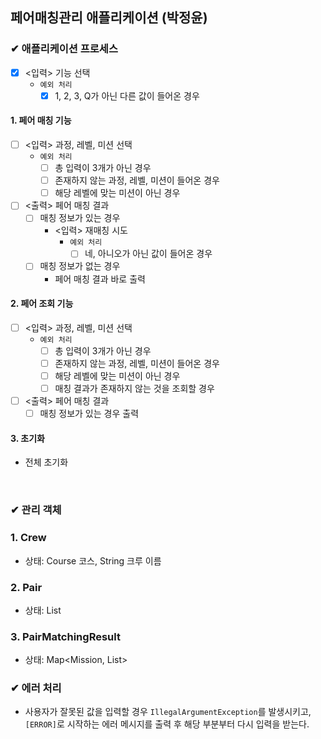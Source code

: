 ## 페어매칭관리 애플리케이션 (박정윤)

### ✔ 애플리케이션 프로세스

- [x] <입력> 기능 선택
    - `예외 처리`
        - [x] 1, 2, 3, Q가 아닌 다른 값이 들어온 경우

#### 1. 페어 매칭 기능

- [ ] <입력> 과정, 레벨, 미션 선택
    - `예외 처리`
        - [ ] 총 입력이 3개가 아닌 경우
        - [ ] 존재하지 않는 과정, 레벨, 미션이 들어온 경우
        - [ ] 해당 레벨에 맞는 미션이 아닌 경우
- [ ] <출력> 페어 매칭 결과
    - [ ] 매칭 정보가 있는 경우
        - <입력> 재매칭 시도
            - `예외 처리`
                - [ ] 네, 아니오가 아닌 값이 들어온 경우
    - [ ] 매칭 정보가 없는 경우
        - 페어 매칭 결과 바로 출력

#### 2. 페어 조회 기능

- [ ] <입력> 과정, 레벨, 미션 선택
    - `예외 처리`
        - [ ] 총 입력이 3개가 아닌 경우
        - [ ] 존재하지 않는 과정, 레벨, 미션이 들어온 경우
        - [ ] 해당 레벨에 맞는 미션이 아닌 경우
        - [ ] 매칭 결과가 존재하지 않는 것을 조회할 경우
- [ ] <출력> 페어 매칭 결과
    - [ ] 매칭 정보가 있는 경우 출력

#### 3. 초기화
- 전체 초기화

<br>

### ✔ 관리 객체

### 1. Crew
- 상태: Course 코스, String 크루 이름

### 2. Pair
- 상태: List<Crew>

### 3. PairMatchingResult
- 상태: Map<Mission, List<Pair>>


### ✔ 에러 처리

- 사용자가 잘못된 값을 입력할 경우 `IllegalArgumentException`를 발생시키고, `[ERROR]`로 시작하는 에러 메시지를 출력 후 해당 부분부터 다시 입력을 받는다.